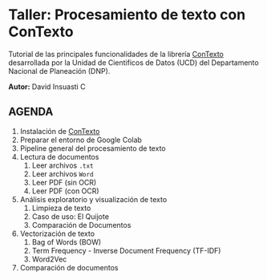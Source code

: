 # Taller: Procesamiento de texto con ConTexto
Tutorial de las principales funcionalidades de la librería [ConTexto](https://pypi.org/project/ConTexto/) desarrollada por la Unidad de Cientificos de Datos (UCD) del Departamento Nacional de Planeación (DNP).

**Autor:** David Insuasti C

## AGENDA
1. Instalación de [ConTexto](https://pypi.org/project/ConTexto/) 
2. Preparar el entorno de Google Colab
3. Pipeline general del procesamiento de texto
4. Lectura de documentos
    1. Leer archivos `.txt`
    2. Leer archivos `Word`
    3. Leer PDF (sin OCR)
    4. Leer PDF (con OCR)
5. Análisis exploratorio y visualización de texto
    1. Limpieza de texto
    2. Caso de uso: El Quijote
    3. Comparación de Documentos
7. Vectorización de texto
    1. Bag of Words (BOW)
    2. Term Frequency - Inverse Document Frequency (TF-IDF)
    3. Word2Vec
9. Comparación de documentos
